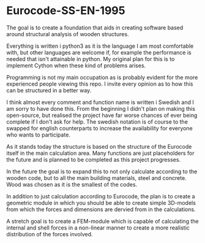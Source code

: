 # Eurocode-SS-EN-1995
The goal is to create a foundation that aids in creating software based around structural analysis of wooden structures.

Everything is written i python3 as it is the language I am most comfortable with, but other languages are welcome if, for example 
the performance is needed that isn't attainable in python. My original plan for this is to implement Cython when these kind of problems 
arises.

Programming is not my main occupation as is probably evident for the more experienced people viewing this repo. I invite every opinion
as to how this can be structured in a better way.

I think almost every comment and function name is written i Swedish and I am sorry to have done this. From the beginning I didn't plan on
making this open-source, but realised the project have far worse chances of ever being complete if I don't ask for help. The swedish
notation is of course to the swapped for english counterparts to increase the availability for everyone who wants to participate.

As it stands today the structure is based on the structure of the Eurocode itself in the main calculation area. Many functions are just 
placeholders for the future and is planned to be completed as this project progresses. 

In the future the goal is to expand this to not only calculate according to the wooden code, but to all the main building materials, steel
and concrete. Wood was chosen as it is the smallest of the codes.

In addition to just calculation according to Eurocode, the plan is to create a geometric module in which you should be able to create
simple 3D-models from which the forces and dimensions are dervied from in the calculations. 

A stretch goal is to create a FEM-module which is capable of calculating the internal and shell forces in a non-linear manner to create a
more realistic distribution of the forces involved.
